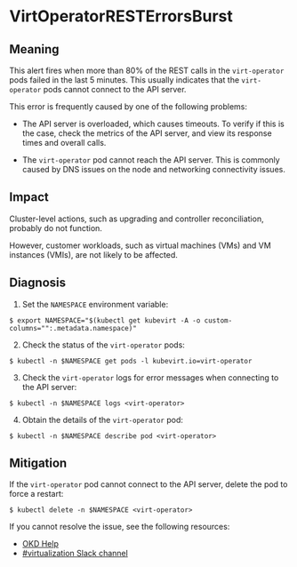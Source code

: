 <!-- Edited by Jiří Herrmann, 8 Nov 2022 -->

# VirtOperatorRESTErrorsBurst 

## Meaning

This alert fires when more than 80% of the REST calls in the `virt-operator` pods failed in the last 5 minutes. This usually indicates that the `virt-operator` pods cannot connect to the API server. 

This error is frequently caused by one of the following problems:

- The API server is overloaded, which causes timeouts. To verify if this is the case, check the metrics of the API server, and view its response times and overall calls.

- The `virt-operator` pod cannot reach the API server. This is commonly caused by DNS issues on the node and networking connectivity issues.

## Impact

Cluster-level actions, such as upgrading and controller reconciliation, probably do not function. 

However, customer workloads, such as virtual machines (VMs) and VM instances (VMIs), are not likely to be affected.

## Diagnosis

1. Set the `NAMESPACE` environment variable:
```
$ export NAMESPACE="$(kubectl get kubevirt -A -o custom-columns="":.metadata.namespace)"
```

2. Check the status of the `virt-operator` pods:
```
$ kubectl -n $NAMESPACE get pods -l kubevirt.io=virt-operator
```

3. Check the `virt-operator` logs for error messages when connecting to the API server:
```
$ kubectl -n $NAMESPACE logs <virt-operator>
```

4. Obtain the details of the `virt-operator` pod:
```
$ kubectl -n $NAMESPACE describe pod <virt-operator>
```

## Mitigation

If the `virt-operator` pod cannot connect to the API server, delete the pod to force a restart:

```
$ kubectl delete -n $NAMESPACE <virt-operator>
```

<!--DS: If you cannot resolve the issue, log in to the link:https://access.redhat.com[Customer Portal] and open a support case, attaching the artifacts gathered during the Diagnosis procedure.-->
<!--USstart-->
If you cannot resolve the issue, see the following resources:

- [OKD Help](https://www.okd.io/help/)
- [#virtualization Slack channel](https://kubernetes.slack.com/channels/virtualization)
<!--USend-->